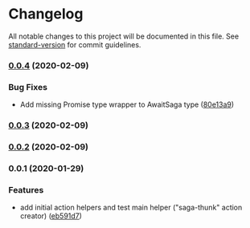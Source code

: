 # Changelog

All notable changes to this project will be documented in this file. See [standard-version](https://github.com/conventional-changelog/standard-version) for commit guidelines.

### [0.0.4](https://github.com/davidgovea/redux-saga-thunk-actions/compare/v0.0.3...v0.0.4) (2020-02-09)


### Bug Fixes

* Add missing Promise<T> type wrapper to AwaitSaga type ([80e13a9](https://github.com/davidgovea/redux-saga-thunk-actions/commit/80e13a93286dd159cf662ec3e87c2d7009b21fbb))

### [0.0.3](https://github.com/davidgovea/redux-saga-thunk-actions/compare/v0.0.2...v0.0.3) (2020-02-09)

### [0.0.2](https://github.com/davidgovea/redux-saga-thunk-actions/compare/v0.0.1...v0.0.2) (2020-02-09)

### 0.0.1 (2020-01-29)


### Features

* add initial action helpers and test main helper ("saga-thunk" action creator) ([eb591d7](https://github.com/davidgovea/redux-saga-thunk-actions/commit/eb591d7522f0af8672f629c3fa67078ea3dde306))
